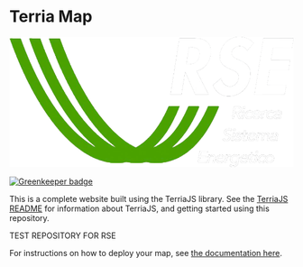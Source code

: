 Terria Map
==========

![Terria logo](terria-logo.png "Terria logo")

[![Greenkeeper badge](https://badges.greenkeeper.io/TerriaJS/TerriaMap.svg)](https://greenkeeper.io/)

This is a complete website built using the TerriaJS library. See the [TerriaJS README](https://github.com/TerriaJS/TerriaJS) for information about TerriaJS, and getting started using this repository.

TEST REPOSITORY FOR RSE

For instructions on how to deploy your map, see [the documentation here](doc/deploying/deploying-to-aws.md).
